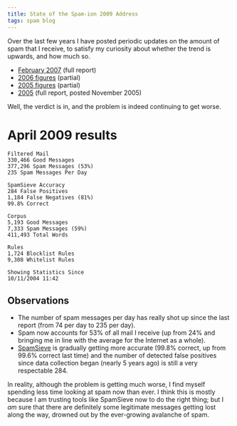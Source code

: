 ```yaml
---
title: State of the Spam-ion 2009 Address
tags: spam blog
---
```


Over the last few years I have posted periodic updates on the amount of spam that I receive, to satisfy my curiosity about whether the trend is upwards, and how much so.

-   [February 2007](http://wincent.com/a/about/wincent/weblog/archives/2007/02/is_spam_solved.php) (full report)
-   [2006 figures](http://wincent.com/a/about/wincent/weblog/archives/2006/01/spam_will_be_so.php) (partial)
-   [2005 figures](http://wincent.com/a/about/wincent/weblog/archives/2006/01/spam_to_be_elim.php) (partial)
-   [2005](http://wincent.com/a/about/wincent/weblog/archives/2005/11/spamsieve_one_y.php) (full report, posted November 2005)

Well, the verdict is in, and the problem is indeed continuing to get worse.

# April 2009 results

    Filtered Mail
    330,466 Good Messages
    377,296 Spam Messages (53%)
    235 Spam Messages Per Day

    SpamSieve Accuracy
    284 False Positives
    1,184 False Negatives (81%)
    99.8% Correct

    Corpus
    5,193 Good Messages
    7,333 Spam Messages (59%)
    411,493 Total Words

    Rules
    1,724 Blocklist Rules
    9,308 Whitelist Rules

    Showing Statistics Since
    10/11/2004 11:42

## Observations

-   The number of spam messages per day has really shot up since the last report (from 74 per day to 235 per day).
-   Spam now accounts for 53% of all mail I receive (up from 24% and bringing me in line with the average for the Internet as a whole).
-   [SpamSieve](/wiki/SpamSieve) is gradually getting more accurate (99.8% correct, up from 99.6% correct last time) and the number of detected false positives since data collection began (nearly 5 years ago) is still a very respectable 284.

In reality, although the problem is getting much worse, I find myself spending less time looking at spam now than ever. I think this is mostly because I am trusting tools like SpamSieve now to do the right thing; but I _am_ sure that there are definitely some legitimate messages getting lost along the way, drowned out by the ever-growing avalanche of spam.

